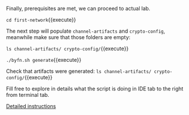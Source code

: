 Finally, prerequisites are met, we can proceed to actual lab.


`cd first-network`{{execute}}

The next step will populate `channel-artifacts` and `crypto-config`, meanwhile make sure that those folders are empty:

`ls channel-artifacts/ crypto-config/`{{execute}}

`./byfn.sh generate`{{execute}}

Check that artifacts were generated:
`ls channel-artifacts/ crypto-config/`{{execute}}

Fill free to explore in details what the script is doing in IDE tab to the right from terminal tab.

[Detailed instructions](https://hyperledger-fabric.readthedocs.io/en/release-1.4/build_network.html)
